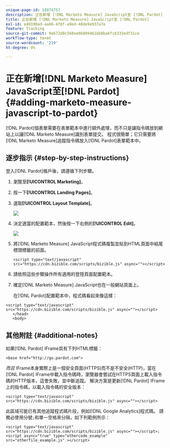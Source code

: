 ```yaml
---
unique-page-id: 18874757
description: 正在新增 [!DNL Marketo Measure] JavaScript至 [!DNL Pardot] - [!DNL Marketo Measure]
title: 正在新增 [!DNL Marketo Measure] JavaScript至 [!DNL Pardot]
exl-id: e49190ad-aa86-4f8f-a9ed-48de9e937a7e
feature: Tracking
source-git-commit: 9e672d0c568ee0b889461bb8ba6fc6333edf31ce
workflow-type: tm+mt
source-wordcount: '219'
ht-degree: 0%

---
```


# 正在新增[!DNL Marketo Measure] JavaScript至[!DNL Pardot] {#adding-marketo-measure-javascript-to-pardot}

[!DNL Pardot]個表單需要在表單範本中進行額外處理，而不只是讓指令碼放到網站上以讓[!DNL Marketo Measure]識別表單提交。 程式很簡單；它只需要將[!DNL Marketo Measure]追蹤指令碼放入[!DNL Pardot]表單範本中。

## 逐步指示 {#step-by-step-instructions}

登入[!DNL Pardot]帳戶後，請遵循下列步驟。

1. 瀏覽至&#x200B;**[!UICONTROL Marketing]**。

1. 按一下&#x200B;**[!UICONTROL Landing Pages]**。

1. 選取&#x200B;**[!UICONTROL Layout Template]**。

   ![](assets/1-3.png)

1. 決定適當的配置範本，然後按一下右側的&#x200B;**[!UICONTROL Edit]**。

   ![](assets/2-1.png)

1. 將[!DNL Marketo Measure] JavaScript程式碼複製並貼到HTML頁面中結尾標頭標籤的前面。

   `<script type="text/javascript" src="https://cdn.bizible.com/scripts/bizible.js" async=""></script>`

1. 請依照這些步驟操作所有適用的登陸頁面配置範本。

1. 確定[!DNL Marketo Measure] JavaScript也在一般網站頁面上。

   在[!DNL Pardot]配置範本中，程式碼看起來像這樣：

```text
<script type="text/javascript" src="https://cdn.bizible.com/scripts/bizible.js" async=""></script>
   </head>
   <body>
```

## 其他附註 {#additional-notes}

如果[!DNL Pardot] IFrame具有下列HTML標籤：

`<base href="http://go.pardot.com">`

_而且_ IFrame本身實際上是一個安全頁面(HTTPS)而不是不安全(HTTP)，當在[!DNL Pardot] IFrame中載入指令碼時，瀏覽器會嘗試在HTTPS頁面上載入指令碼的HTTP版本，這會失敗，並中斷追蹤。 解決方案是更新[!DNL Pardot] IFrame上的指令碼，以載入指令碼的安全版本：

`<script type="text/javascript" src="https://cdn.bizible.com/scripts/bizible.js" async=""></script>`

此區域可能已有其他追蹤程式碼片段，例如[!DNL Google Analytics]程式碼。 請務必使用分號`;`和單一空格來分隔，如下列範例所示：

`<script type="text/javascript" src="https://cdn.bizible.com/scripts/bizible.js" async=""></script>; <script async="true" type="othercode_example" src="otherfile_example.js" ></script>`
